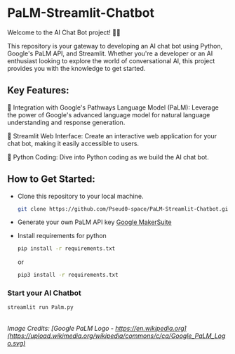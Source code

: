 # PaLM-Streamlit-Chatbot
Welcome to the AI Chat Bot project! 🤖💬

This repository is your gateway to developing an AI chat bot using Python, Google's PaLM API, and Streamlit. Whether you're a developer or an AI enthusiast looking to explore the world of conversational AI, this project provides you with the knowledge to get started.

## Key Features:

🔵 Integration with Google's Pathways Language Model (PaLM): Leverage the power of Google's advanced language model for natural language understanding and response generation.

🚀 Streamlit Web Interface: Create an interactive web application for your chat bot, making it easily accessible to users.

🐍 Python Coding: Dive into Python coding as we build the AI chat bot.

## How to Get Started:

* Clone this repository to your local machine.
    ```bash
    git clone https://github.com/Pseud0-space/PaLM-Streamlit-Chatbot.git
    ```
* Generate your own PaLM API key
    [Google MakerSuite](https://makersuite.google.com/app/apikey "MakerSuite")
* Install requirements for python
  ```bash
  pip install -r requirements.txt
  ```
   or
  
  ```bash
  pip3 install -r requirements.txt
  ```

### Start your AI Chatbot
 ```bash
 streamlit run Palm.py
```
\
*Image Credits: [Google PaLM Logo - https://en.wikipedia.org](https://upload.wikimedia.org/wikipedia/commons/c/ca/Google_PaLM_Logo.svg)*
